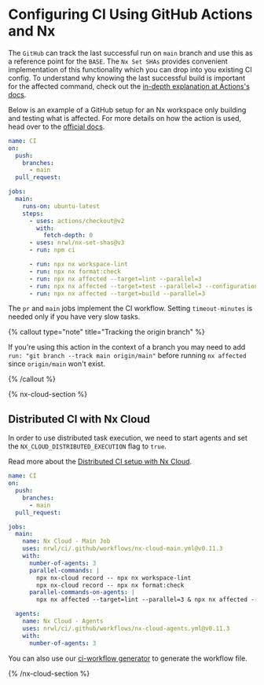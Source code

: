 # Configuring CI Using GitHub Actions and Nx

The `GitHub` can track the last successful run on `main` branch and use this as a reference point for the `BASE`. The `Nx Set SHAs` provides convenient implementation of this functionality which you can drop into you existing CI config.
To understand why knowing the last successful build is important for the affected command, check out the [in-depth explanation at Actions's docs](https://github.com/marketplace/actions/nx-set-shas#background).

Below is an example of a GitHub setup for an Nx workspace only building and testing what is affected. For more details on how the action is used, head over to the [official docs](https://github.com/marketplace/actions/nx-set-shas).

```yaml
name: CI
on:
  push:
    branches:
      - main
  pull_request:

jobs:
  main:
    runs-on: ubuntu-latest
    steps:
      - uses: actions/checkout@v2
        with:
          fetch-depth: 0
      - uses: nrwl/nx-set-shas@v3
      - run: npm ci

      - run: npx nx workspace-lint
      - run: npx nx format:check
      - run: npx nx affected --target=lint --parallel=3
      - run: npx nx affected --target=test --parallel=3 --configuration=ci
      - run: npx nx affected --target=build --parallel=3
```

The `pr` and `main` jobs implement the CI workflow. Setting `timeout-minutes` is needed only if you have very slow tasks.

{% callout type="note" title="Tracking the origin branch" %}

If you're using this action in the context of a branch you may need to add `run: "git branch --track main origin/main"` before running `nx affected` since `origin/main` won't exist.

{% /callout %}

{% nx-cloud-section %}

## Distributed CI with Nx Cloud

In order to use distributed task execution, we need to start agents and set the `NX_CLOUD_DISTRIBUTED_EXECUTION` flag to `true`.

Read more about the [Distributed CI setup with Nx Cloud](/recipes/ci/ci-setup#distributed-ci-with-nx-cloud).

```yaml
name: CI
on:
  push:
    branches:
      - main
  pull_request:

jobs:
  main:
    name: Nx Cloud - Main Job
    uses: nrwl/ci/.github/workflows/nx-cloud-main.yml@v0.11.3
    with:
      number-of-agents: 3
      parallel-commands: |
        npx nx-cloud record -- npx nx workspace-lint
        npx nx-cloud record -- npx nx format:check
      parallel-commands-on-agents: |
        npx nx affected --target=lint --parallel=3 & npx nx affected --target=test --parallel=3 --configuration=ci & npx nx affected --target=build --parallel=3

  agents:
    name: Nx Cloud - Agents
    uses: nrwl/ci/.github/workflows/nx-cloud-agents.yml@v0.11.3
    with:
      number-of-agents: 3
```

You can also use our [ci-workflow generator](/packages/workspace/generators/ci-workflow) to generate the workflow file.

{% /nx-cloud-section %}
